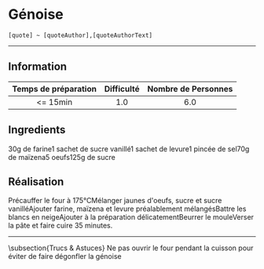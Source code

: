 # Génoise

`[quote] ~ [quoteAuthor],[quoteAuthorText]`

---

## Information

| Temps de préparation  | Difficulté    | Nombre de Personnes |
|:---------------------:|:-------------:|:-------------------:|
| <= 15min            | 1.0  | 6.0        |

## Ingredients

30g de farine1 sachet de sucre vanillé1 sachet de levure1 pincée de sel70g de maïzena5 oeufs125g de sucre

## Réalisation

Précauffer le four à 175°CMélanger jaunes d'oeufs, sucre et sucre vanilléAjouter farine, maïzena et levure préalablement mélangésBattre les blancs en neigeAjouter à la préparation délicatementBeurrer le mouleVerser la pâte et faire cuire 35 minutes.

---

\subsection{Trucs \& Astuces}
	Ne pas ouvrir le four pendant la cuisson pour éviter de faire dégonfler la génoise
